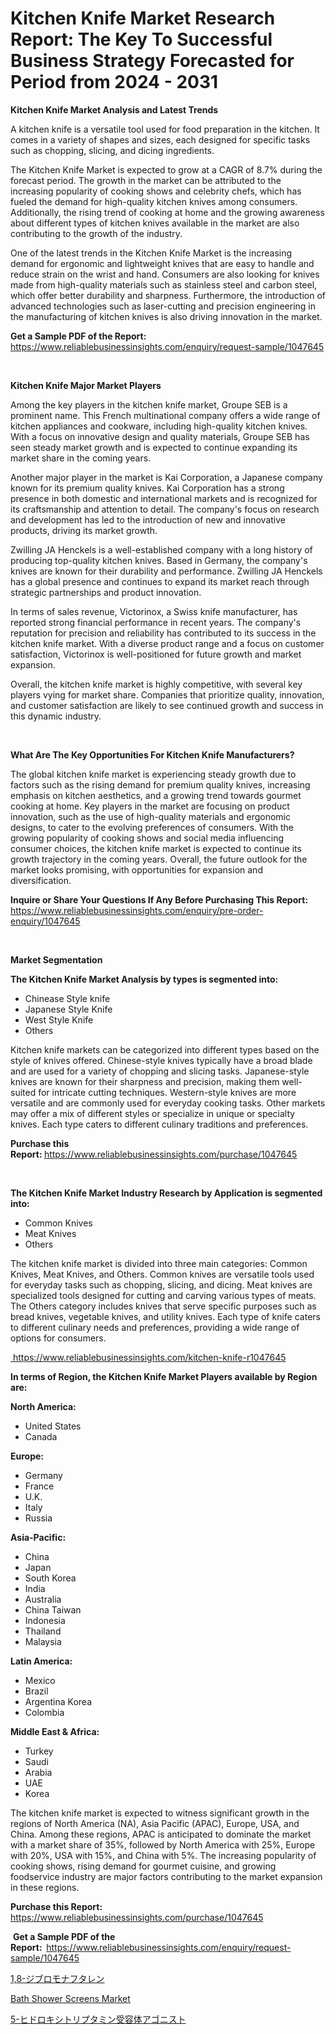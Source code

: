<p><h1>Kitchen Knife Market Research Report: The Key To Successful Business Strategy Forecasted for Period from 2024 - 2031</h1></p><p><strong>Kitchen Knife Market Analysis and Latest Trends</strong></p>
<p><p>A kitchen knife is a versatile tool used for food preparation in the kitchen. It comes in a variety of shapes and sizes, each designed for specific tasks such as chopping, slicing, and dicing ingredients.</p><p>The Kitchen Knife Market is expected to grow at a CAGR of 8.7% during the forecast period. The growth in the market can be attributed to the increasing popularity of cooking shows and celebrity chefs, which has fueled the demand for high-quality kitchen knives among consumers. Additionally, the rising trend of cooking at home and the growing awareness about different types of kitchen knives available in the market are also contributing to the growth of the industry.</p><p>One of the latest trends in the Kitchen Knife Market is the increasing demand for ergonomic and lightweight knives that are easy to handle and reduce strain on the wrist and hand. Consumers are also looking for knives made from high-quality materials such as stainless steel and carbon steel, which offer better durability and sharpness. Furthermore, the introduction of advanced technologies such as laser-cutting and precision engineering in the manufacturing of kitchen knives is also driving innovation in the market.</p></p>
<p><strong>Get a Sample PDF of the Report:&nbsp;</strong> <a href="https://www.reliablebusinessinsights.com/enquiry/request-sample/1047645">https://www.reliablebusinessinsights.com/enquiry/request-sample/1047645</a></p>
<p>&nbsp;</p>
<p><strong>Kitchen Knife Major Market Players</strong></p>
<p><p>Among the key players in the kitchen knife market, Groupe SEB is a prominent name. This French multinational company offers a wide range of kitchen appliances and cookware, including high-quality kitchen knives. With a focus on innovative design and quality materials, Groupe SEB has seen steady market growth and is expected to continue expanding its market share in the coming years.</p><p>Another major player in the market is Kai Corporation, a Japanese company known for its premium quality knives. Kai Corporation has a strong presence in both domestic and international markets and is recognized for its craftsmanship and attention to detail. The company's focus on research and development has led to the introduction of new and innovative products, driving its market growth.</p><p>Zwilling JA Henckels is a well-established company with a long history of producing top-quality kitchen knives. Based in Germany, the company's knives are known for their durability and performance. Zwilling JA Henckels has a global presence and continues to expand its market reach through strategic partnerships and product innovation.</p><p>In terms of sales revenue, Victorinox, a Swiss knife manufacturer, has reported strong financial performance in recent years. The company's reputation for precision and reliability has contributed to its success in the kitchen knife market. With a diverse product range and a focus on customer satisfaction, Victorinox is well-positioned for future growth and market expansion.</p><p>Overall, the kitchen knife market is highly competitive, with several key players vying for market share. Companies that prioritize quality, innovation, and customer satisfaction are likely to see continued growth and success in this dynamic industry.</p></p>
<p>&nbsp;</p>
<p><strong>What Are The Key Opportunities For Kitchen Knife Manufacturers?</strong></p>
<p><p>The global kitchen knife market is experiencing steady growth due to factors such as the rising demand for premium quality knives, increasing emphasis on kitchen aesthetics, and a growing trend towards gourmet cooking at home. Key players in the market are focusing on product innovation, such as the use of high-quality materials and ergonomic designs, to cater to the evolving preferences of consumers. With the growing popularity of cooking shows and social media influencing consumer choices, the kitchen knife market is expected to continue its growth trajectory in the coming years. Overall, the future outlook for the market looks promising, with opportunities for expansion and diversification.</p></p>
<p><strong>Inquire or Share Your Questions If Any Before Purchasing This Report:</strong> <a href="https://www.reliablebusinessinsights.com/enquiry/pre-order-enquiry/1047645">https://www.reliablebusinessinsights.com/enquiry/pre-order-enquiry/1047645</a></p>
<p>&nbsp;</p>
<p><strong>Market Segmentation</strong></p>
<p><strong>The Kitchen Knife Market Analysis by types is segmented into:</strong></p>
<p><ul><li>Chinease Style knife</li><li>Japanese Style Knife</li><li>West Style Knife</li><li>Others</li></ul></p>
<p><p>Kitchen knife markets can be categorized into different types based on the style of knives offered. Chinese-style knives typically have a broad blade and are used for a variety of chopping and slicing tasks. Japanese-style knives are known for their sharpness and precision, making them well-suited for intricate cutting techniques. Western-style knives are more versatile and are commonly used for everyday cooking tasks. Other markets may offer a mix of different styles or specialize in unique or specialty knives. Each type caters to different culinary traditions and preferences.</p></p>
<p><strong>Purchase this Report:&nbsp;</strong><a href="https://www.reliablebusinessinsights.com/purchase/1047645">https://www.reliablebusinessinsights.com/purchase/1047645</a></p>
<p>&nbsp;</p>
<p><strong>The Kitchen Knife Market Industry Research by Application is segmented into:</strong></p>
<p><ul><li>Common Knives</li><li>Meat Knives</li><li>Others</li></ul></p>
<p><p>The kitchen knife market is divided into three main categories: Common Knives, Meat Knives, and Others. Common knives are versatile tools used for everyday tasks such as chopping, slicing, and dicing. Meat knives are specialized tools designed for cutting and carving various types of meats. The Others category includes knives that serve specific purposes such as bread knives, vegetable knives, and utility knives. Each type of knife caters to different culinary needs and preferences, providing a wide range of options for consumers.</p></p>
<p><a href="https://www.reliablebusinessinsights.com/kitchen-knife-r1047645">&nbsp;https://www.reliablebusinessinsights.com/kitchen-knife-r1047645</a></p>
<p><strong>In terms of Region, the Kitchen Knife Market Players available by Region are:</strong></p>
<p>
    <p> <strong> North America: </strong>
        <ul>
            <li>United States</li>
            <li>Canada</li>
        </ul>
        </p> 
    <p> <strong> Europe: </strong>
        <ul>
            <li>Germany</li>
            <li>France</li>
            <li>U.K.</li>
            <li>Italy</li>
            <li>Russia</li>
        </ul>
        </p> 
    <p> <strong> Asia-Pacific: </strong>
        <ul>
            <li>China</li>
            <li>Japan</li>
            <li>South Korea</li>
            <li>India</li>
            <li>Australia</li>
            <li>China Taiwan</li>
            <li>Indonesia</li>
            <li>Thailand</li>
            <li>Malaysia</li>
        </ul>
        </p> 
    <p> <strong> Latin America: </strong>
        <ul>
            <li>Mexico</li>
            <li>Brazil</li>
            <li>Argentina Korea</li>
            <li>Colombia</li>
        </ul>
        </p> 
    <p> <strong> Middle East & Africa: </strong>
        <ul>
            <li>Turkey</li>
            <li>Saudi</li>
            <li>Arabia</li>
            <li>UAE</li>
            <li>Korea</li>
        </ul>
    </p>
    </p>
<p><p>The kitchen knife market is expected to witness significant growth in the regions of North America (NA), Asia Pacific (APAC), Europe, USA, and China. Among these regions, APAC is anticipated to dominate the market with a market share of 35%, followed by North America with 25%, Europe with 20%, USA with 15%, and China with 5%. The increasing popularity of cooking shows, rising demand for gourmet cuisine, and growing foodservice industry are major factors contributing to the market expansion in these regions.</p></p>
<p><strong>Purchase this Report: </strong><a href="https://www.reliablebusinessinsights.com/purchase/1047645">https://www.reliablebusinessinsights.com/purchase/1047645</a></p>
<p>&nbsp;<strong>Get a Sample PDF of the Report:&nbsp;&nbsp;</strong><a href="https://www.reliablebusinessinsights.com/enquiry/request-sample/1047645">https://www.reliablebusinessinsights.com/enquiry/request-sample/1047645</a></p>
<p><strong></strong></p>
<p><p><a href="https://github.com/nemesis2824/Market-Research-Report-List-2/blob/main/8841510141751.md">1,8-ジブロモナフタレン</a></p><p><a href="https://github.com/LeilaniWyman2021/Market-Research-Report-List-1/blob/main/bath-shower-screens-market.md">Bath Shower Screens Market</a></p><p><a href="https://github.com/pepo3k/Market-Research-Report-List-2/blob/main/4016495141750.md">5-ヒドロキシトリプタミン受容体アゴニスト</a></p></p>